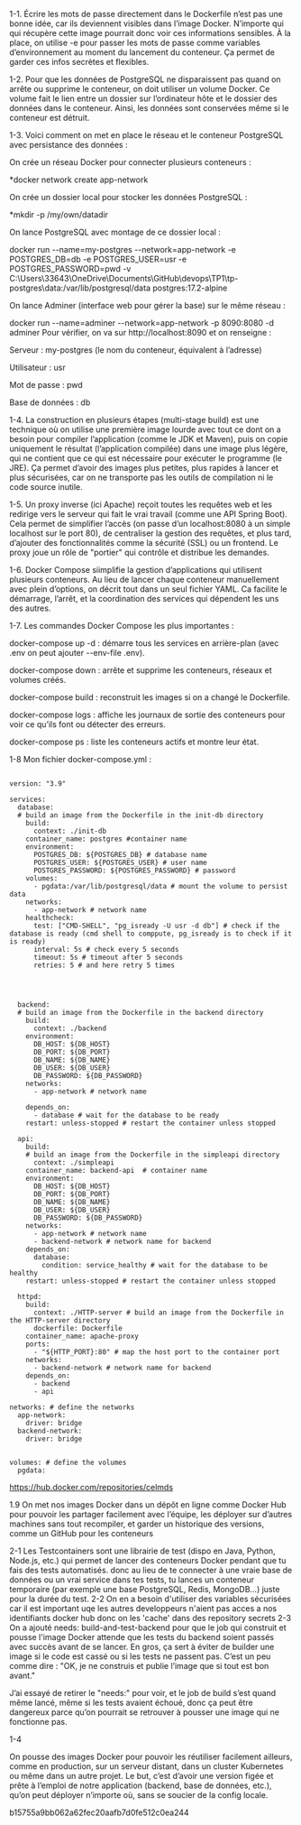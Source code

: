 1-1.
Écrire les mots de passe directement dans le Dockerfile n’est pas une bonne idée, car ils deviennent visibles dans l’image Docker. N’importe qui qui récupère cette image pourrait donc voir ces informations sensibles.
À la place, on utilise -e pour passer les mots de passe comme variables d’environnement au moment du lancement du conteneur. Ça permet de garder ces infos secrètes et flexibles.

1-2.
Pour que les données de PostgreSQL ne disparaissent pas quand on arrête ou supprime le conteneur, on doit utiliser un volume Docker.
Ce volume fait le lien entre un dossier sur l’ordinateur hôte et le dossier des données dans le conteneur. Ainsi, les données sont conservées même si le conteneur est détruit.

1-3.
Voici comment on met en place le réseau et le conteneur PostgreSQL avec persistance des données :

On crée un réseau Docker pour connecter plusieurs conteneurs :


*docker network create app-network

On crée un dossier local pour stocker les données PostgreSQL :

*mkdir -p /my/own/datadir

On lance PostgreSQL avec montage de ce dossier local :

docker run --name=my-postgres --network=app-network -e POSTGRES_DB=db -e POSTGRES_USER=usr -e POSTGRES_PASSWORD=pwd -v C:\Users\33643\OneDrive\Documents\GitHub\devops\TP1\tp-postgres\data:/var/lib/postgresql/data postgres:17.2-alpine

On lance Adminer (interface web pour gérer la base) sur le même réseau :


docker run --name=adminer --network=app-network -p 8090:8080 -d adminer
Pour vérifier, on va sur http://localhost:8090 et on renseigne :

Serveur : my-postgres (le nom du conteneur, équivalent à l’adresse)

Utilisateur : usr

Mot de passe : pwd

Base de données : db

1-4.
La construction en plusieurs étapes (multi-stage build) est une technique où on utilise une première image lourde avec tout ce dont on a besoin pour compiler l’application (comme le JDK et Maven), puis on copie uniquement le résultat (l’application compilée) dans une image plus légère, qui ne contient que ce qui est nécessaire pour exécuter le programme (le JRE).
Ça permet d’avoir des images plus petites, plus rapides à lancer et plus sécurisées, car on ne transporte pas les outils de compilation ni le code source inutile.

1-5.
Un proxy inverse (ici Apache) reçoit toutes les requêtes web et les redirige vers le serveur qui fait le vrai travail (comme une API Spring Boot).
Cela permet de simplifier l’accès (on passe d’un localhost:8080 à un simple localhost sur le port 80), de centraliser la gestion des requêtes, et plus tard, d’ajouter des fonctionnalités comme la sécurité (SSL) ou un frontend.
Le proxy joue un rôle de "portier" qui contrôle et distribue les demandes.

1-6.
Docker Compose siimplifie la gestion d’applications qui utilisent plusieurs conteneurs.
Au lieu de lancer chaque conteneur manuellement avec plein d’options, on décrit tout dans un seul fichier YAML.
Ca facilite le démarrage, l’arrêt, et la coordination des services qui dépendent les uns des autres.

1-7.
Les commandes Docker Compose les plus importantes :

docker-compose up -d : démarre tous les services en arrière-plan (avec .env on peut ajouter --env-file .env).

docker-compose down : arrête et supprime les conteneurs, réseaux et volumes créés.

docker-compose build : reconstruit les images si on a changé le Dockerfile.

docker-compose logs : affiche les journaux de sortie des conteneurs pour voir ce qu’ils font ou détecter des erreurs.

docker-compose ps : liste les conteneurs actifs et montre leur état.


1-8 Mon fichier docker-compose.yml  :
```

version: "3.9"

services:
  database:
  # build an image from the Dockerfile in the init-db directory
    build:
      context: ./init-db
    container_name: postgres #container name
    environment:
      POSTGRES_DB: ${POSTGRES_DB} # database name
      POSTGRES_USER: ${POSTGRES_USER} # user name
      POSTGRES_PASSWORD: ${POSTGRES_PASSWORD} # password
    volumes:
      - pgdata:/var/lib/postgresql/data # mount the volume to persist data
    networks:
      - app-network # network name
    healthcheck:
      test: ["CMD-SHELL", "pg_isready -U usr -d db"] # check if the database is ready (cmd shell to comppute, pg_isready is to check if it is ready)
      interval: 5s # check every 5 seconds
      timeout: 5s # timeout after 5 seconds 
      retries: 5 # and here retry 5 times
    



  backend:
  # build an image from the Dockerfile in the backend directory
    build:
      context: ./backend 
    environment:
      DB_HOST: ${DB_HOST}
      DB_PORT: ${DB_PORT}
      DB_NAME: ${DB_NAME}
      DB_USER: ${DB_USER}
      DB_PASSWORD: ${DB_PASSWORD}
    networks:
      - app-network # network name

    depends_on:
      - database # wait for the database to be ready
    restart: unless-stopped # restart the container unless stopped

  api:
    build:
    # build an image from the Dockerfile in the simpleapi directory
      context: ./simpleapi 
    container_name: backend-api  # container name
    environment:
      DB_HOST: ${DB_HOST}
      DB_PORT: ${DB_PORT}
      DB_NAME: ${DB_NAME}
      DB_USER: ${DB_USER}
      DB_PASSWORD: ${DB_PASSWORD}
    networks:
      - app-network # network name
      - backend-network # network name for backend
    depends_on:
      database:
        condition: service_healthy # wait for the database to be healthy
    restart: unless-stopped # restart the container unless stopped

  httpd:
    build:
      context: ./HTTP-server # build an image from the Dockerfile in the HTTP-server directory
      dockerfile: Dockerfile
    container_name: apache-proxy
    ports:
      - "${HTTP_PORT}:80" # map the host port to the container port
    networks:
      - backend-network # network name for backend
    depends_on: 
      - backend
      - api 

networks: # define the networks
  app-network:
    driver: bridge
  backend-network:
    driver: bridge
  

volumes: # define the volumes
  pgdata:
```


https://hub.docker.com/repositories/celmds

1.9
On met nos images Docker dans un dépôt en ligne comme Docker Hub pour pouvoir les partager facilement avec l’équipe, les déployer sur d’autres machines sans tout recompiler, et garder un historique des versions, comme un GitHub pour les conteneurs

2-1
Les Testcontainers sont une librairie de test (dispo en Java, Python, Node.js, etc.) qui permet de lancer des conteneurs Docker pendant que tu fais des tests automatisés.
donc au lieu de te connecter à une vraie base de données ou un vrai service dans tes tests, tu lances un conteneur temporaire (par exemple une base PostgreSQL, Redis, MongoDB…) juste pour la durée du test.
2-2
On en a besoin d'utiliser des variables sécurisées car il est important uqe les autres developpeurs n'aient pas acces a nos identifiants docker hub donc on les 'cache' dans des repository secrets
2-3
On a ajouté needs: build-and-test-backend pour que le job qui construit et pousse l'image Docker attende que les tests du backend soient passés avec succès avant de se lancer.
En gros, ça sert à éviter de builder une image si le code est cassé ou si les tests ne passent pas. C’est un peu comme dire : "OK, je ne construis et publie l’image que si tout est bon avant."

J’ai essayé de retirer le "needs:" pour voir, et le job de build s’est quand même lancé, même si les tests avaient échoué, donc ça peut être dangereux parce qu’on pourrait se retrouver à pousser une image qui ne fonctionne pas.

1-4

On pousse des images Docker pour pouvoir les réutiliser facilement ailleurs, comme en production, sur un serveur distant, dans un cluster Kubernetes ou même dans un autre projet.
Le but, c’est d’avoir une version figée et prête à l’emploi de notre application (backend, base de données, etc.), qu’on peut déployer n’importe où, sans se soucier de la config locale.


b15755a9bb062a62fec20aafb7d0fe512c0ea244